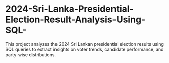 # 2024-Sri-Lanka-Presidential-Election-Result-Analysis-Using-SQL-
This project analyzes the 2024 Sri Lankan presidential election results using SQL queries to extract insights on voter trends, candidate performance, and party-wise distributions.
